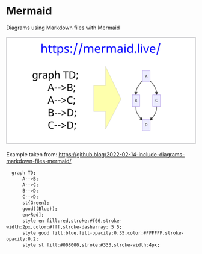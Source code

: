 # Mermaid
Diagrams using Markdown files with Mermaid<br>
<br>
<img src="/img/mermaid-diagrams.png" alt="Mermaid diagram"><br>
<br>
Example taken from: https://github.blog/2022-02-14-include-diagrams-markdown-files-mermaid/
<br>
```mermaid
  graph TD;
      A-->B;
      A-->C;
      B-->D;
      C-->D;
      st{Green};
      good((Blue));
      en>Red];
      style en fill:red,stroke:#f66,stroke-width:2px,color:#fff,stroke-dasharray: 5 5;
      style good fill:blue,fill-opacity:0.35,color:#FFFFFF,stroke-opacity:0.2;
      style st fill:#008000,stroke:#333,stroke-width:4px;
      
      
```



